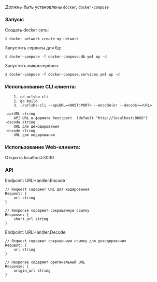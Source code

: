 Должны быть установлены `docker`, `docker-compose`

### Запуск:
    
Создать docker сеть:
```
$ docker network create my-network
```  
Запустить сервисы для бд:
```
$ docker-compose -f docker-compose.db.yml up -d
```
Запустить микросервисы
```
$ docker-compose -f docker-compose.services.yml up -d
```  

### Использование CLI клиента:  
```
    1. cd urlsho-cli  
    2. go build  
    3. ./urlsho-cli --apiURL=<HOST:PORT> --encode(or --decode)=<URL>
```  

    -apiURL string
    	API URL в формате host:port  (default "http://localhost:8080")
    -decode string
    	URL для декодирования
    -encode string
    	URL для кодирования 

### Использование Web-клиента:   
Открыть localhost:3000  

### API

Endpoint: URLHandler.Encode  

```
// Request содержит URL для кодирования
Request: {
	url string 
}

// Response содержит сокращенную ссылку
Response: {
	short_url string
}
```


Endpoint: URLHandler.Decode  

```
// Request содержит сокращенную ссылку для декодирования
Request: {
    url string
}

// Response содержит оригинальный URL
Response: {
	origin_url string
}
```









